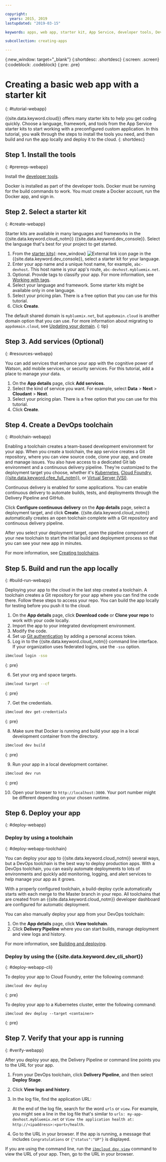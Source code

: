 ```yaml
---

copyright:
  years: 2015, 2019
lastupdated: "2019-03-15"

keywords: apps, web app, starter kit, App Service, developer tools, DevOps toolchain

subcollection: creating-apps

---
```


{:new_window: target="_blank"}
{:shortdesc: .shortdesc}
{:screen: .screen}
{:codeblock: .codeblock}
{:pre: .pre}

# Creating a basic web app with a starter kit
{: #tutorial-webapp}

{{site.data.keyword.cloud}} offers many starter kits to help you get coding quickly. Choose a language, framework, and tools from the App Service starter kits to start working with a preconfigured custom application. In this tutorial, you walk through the steps to install the tools you need, and then build and run the app locally and deploy it to the cloud.
{: shortdesc}

## Step 1. Install the tools
{: #prereqs-webapp}

Install the [developer tools](/docs/cli?topic=cloud-cli-ibmcloud-cli).

Docker is installed as part of the developer tools. Docker must be running for the build commands to work. You must create a Docker account, run the Docker app, and sign in.

## Step 2. Select a starter kit
{: #create-webapp}

Starter kits are available in many languages and frameworks in the {{site.data.keyword.cloud_notm}} {{site.data.keyword.dev_console}}. Select the language that's best for your project to get started.

1. From the [starter kits](https://{DomainName}/developer/appservice/starter-kits/){: new_window} ![External link icon](../../icons/launch-glyph.svg "External link icon") page in the {{site.data.keyword.dev_console}}, select a starter kit for your language.
2. Enter your app name and a unique host name, for example, `abc-devhost`. This host name is your app's route, `abc-devhost.mybluemix.net`.
3. Optional. Provide tags to classify your app. For more information, see [Working with tags](/docs/resources?topic=resources-tag).
4. Select your language and framework. Some starter kits might be available only in one language.
5. Select your pricing plan. There is a free option that you can use for this tutorial.
6. Click **Create**.

The default shared domain is `mybluemix.net`, but `appdomain.cloud` is another domain option that you can use. For more information about migrating to `appdomain.cloud`, see [Updating your domain](/docs/apps/tutorials?topic=creating-apps-update-domain).
{: tip}

## Step 3. Add services (Optional)
{: #resources-webapp}

You can add services that enhance your app with the cognitive power of Watson, add mobile services, or security services. For this tutorial, add a place to manage your data.

1. On the **App details** page, click **Add services**.
2. Select the kind of service you want. For example, select **Data** > **Next** > **Cloudant** > **Next**.
3. Select your pricing plan. There is a free option that you can use for this tutorial.
4. Click **Create**.

## Step 4. Create a DevOps toolchain
{: #toolchain-webapp}

Enabling a toolchain creates a team-based development environment for your app. When you create a toolchain, the app service creates a Git repository, where you can view source code, clone your app, and create and manage issues. You also have access to a dedicated Git lab environment and a continuous delivery pipeline. They're customized to the deployment target you choose, whether it's [Kubernetes](/docs/containers?topic=containers-getting-started), [Cloud Foundry](/docs/cloud-foundry-public?topic=cloud-foundry-public-about-cf), [{{site.data.keyword.cfee_full_notm}}](/docs/cloud-foundry?topic=cloud-foundry-about), or [Virtual Server (VSI)](/docs/vsi?topic=virtual-servers-getting-started-with-virtual-servers).

Continuous delivery is enabled for some applications. You can enable continuous delivery to automate builds, tests, and deployments through the Delivery Pipeline and GitHub.

Click **Configure continuous delivery** on the **App details** page, select a deployment target, and click **Create**. {{site.data.keyword.cloud_notm}} automatically creates an open toolchain complete with a Git repository and continuous delivery pipeline.

After you select your deployment target, open the pipeline component of your new toolchain to start the initial build and deployment process so that you can see your new app in minutes.

For more information, see [Creating toolchains](/docs/services/ContinuousDelivery?topic=ContinuousDelivery-toolchains_getting_started).

## Step 5. Build and run the app locally
{: #build-run-webapp}

Deploying your app to the cloud in the last step created a toolchain. A toolchain creates a Git repository for your app where you can find the code there. Follow these steps to access your repo. You can build the app locally for testing before you push it to the cloud.

1. On the **App details** page, click **Download code** or **Clone your repo** to work with your code locally.
2. Import the app to your integrated development environment.
3. Modify the code.
4. Set up [Git authentication](/docs/services/ContinuousDelivery?topic=ContinuousDelivery-git_working#git_authentication) by adding a personal access token.
5. Log in to the {{site.data.keyword.cloud_notm}} command line interface. If your organization uses federated logins, use the `-sso` option.

  ```bash
  ibmcloud login -sso
  ```
  {: pre}

6. Set your org and space targets.

  ```bash
  ibmcloud target --cf
  ```
  {: pre}

7. Get the credentials.

  ```bash
  ibmcloud dev get-credentials
  ```
  {: pre}

8. Make sure that Docker is running and build your app in a local development container from the directory.

  ```bash
  ibmcloud dev build
  ```
  {: pre}

9. Run your app in a local development container.

  ```bash
  ibmcloud dev run
  ```
  {: pre}

10. Open your browser to `http://localhost:3000`. Your port number might be different depending on your chosen runtime.

## Step 6. Deploy your app
{: #deploy-webapp}

### Deploy by using a toolchain
{: #deploy-webapp-toolchain}

You can deploy your app to {{site.data.keyword.cloud_notm}} several ways, but a DevOps toolchain is the best way to deploy production apps. With a DevOps toolchain, you can easily automate deployments to lots of environments and quickly add monitoring, logging, and alert services to help manage your app as it grows.

With a properly configured toolchain, a build-deploy cycle automatically starts with each merge to the Master branch in your repo. All toolchains that are created from an {{site.data.keyword.cloud_notm}} developer dashboard are configured for automatic deployment.

You can also manually deploy your app from your DevOps toolchain:

1. On the **App details** page, click **View toolchain**.
2. Click **Delivery Pipeline** where you can start builds, manage deployment and view logs and history.

For more information, see [Building and deploying](/docs/services/ContinuousDelivery?topic=ContinuousDelivery-deliverypipeline_build_deploy).

### Deploy by using the {{site.data.keyword.dev_cli_short}}
{: #deploy-webapp-cli}

To deploy your app to Cloud Foundry, enter the following command:
```
ibmcloud dev deploy
```
{: pre}

To deploy your app to a Kubernetes cluster, enter the following command:
```
ibmcloud dev deploy --target <container>
```
{: pre}

## Step 7. Verify that your app is running
{: #verify-webapp}

After you deploy your app, the Delivery Pipeline or command line points you to the URL for your app.

1. From your DevOps toolchain, click **Delivery Pipeline**, and then select **Deploy Stage**.
2. Click **View logs and history**.
3. In the log file, find the application URL:

    At the end of the log file, search for the word `urls` or `view`. For example, you might see a line in the log file that's similar to `urls: my-app-devhost.mybluemix.net` or `View the application health at: http://<ipaddress>:<port>/health`.

4. Go to the URL in your browser. If the app is running, a message that includes `Congratulations` or `{"status":"UP"}` is displayed.

If you are using the command line, run the [`ibmcloud dev view`](/docs/cli/idt?topic=cloud-cli-idt-cli#view) command to view the URL of your app. Then, go to the URL in your browser.